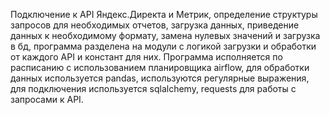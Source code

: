 Подключение к API Яндекс.Директа и Метрик, определение структуры запросов для необходимых отчетов, 
загрузка данных, приведение данных к необходимому формату, замена нулевых значений и загрузка в бд,
программа разделена на модули с логикой загрузки и обработки от каждого API и констант для них.
Программа исполняется по расписанию с использованием планировщика airflow, для обработки данных используется pandas, используются
регулярные выражения, для подключения используется sqlalchemy, requests для работы с запросами к API.
